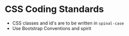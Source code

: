 # CSS Coding Standards

 - CSS classes and id's are to be written in ``spinal-case``
 - Use Bootstrap Conventions and spirit
 
